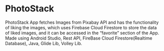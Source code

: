 # PhotoStack
PhotoStack App fetches Images from Pixabay API and has the functionality of liking the images, which uses Firebase Cloud Firestore to store the data of liked images, and it can be accessed in the “favorite” section of the App.
Made using Android Studio, Rest API, FireBase Cloud Firestore(Realtime Database), Java, Glide Lib, Volley Lib.
